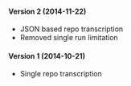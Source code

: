 #### Version 2 (2014-11-22)
- JSON based repo transcription
- Removed single run limitation

#### Version 1 (2014-10-21)
- Single repo transcription

